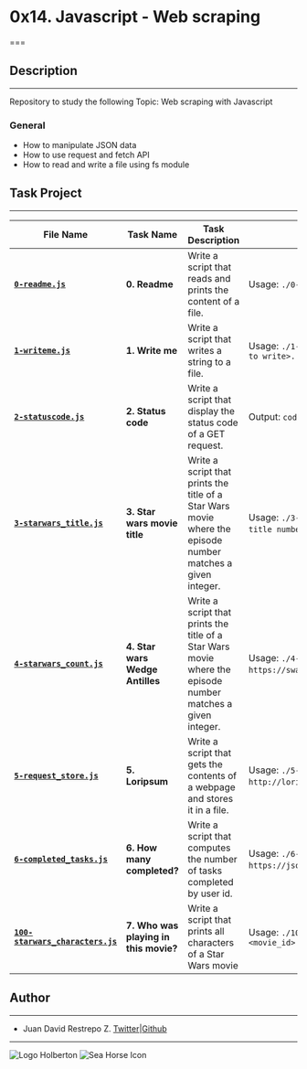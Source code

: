 # 0x14. Javascript - Web scraping

===

## Description

---
Repository to study the following Topic: Web scraping with Javascript

### General

- How to manipulate JSON data
- How to use request and fetch API
- How to read and write a file using fs module

## Task Project

---
File Name|Task Name|Task Description|Usage or Output
---|---|---|---
[**`0-readme.js`**](https://github.com/jdrestre/holbertonschool-higher_level_programming/blob/master/0x14-javascript-web_scraping/0-readme.js)|**0. Readme**|Write a script that reads and prints the content of a file.|Usage: `./0-readme.js <file path>`.
[**`1-writeme.js`**](https://github.com/jdrestre/holbertonschool-higher_level_programming/blob/master/0x14-javascript-web_scraping/1-writeme.js)|**1. Write me**|Write a script that writes a string to a file.|Usage: `./1-writeme.js <file path> <string to write>.`
[**`2-statuscode.js`**](https://github.com/jdrestre/holbertonschool-higher_level_programming/blob/master/0x14-javascript-web_scraping/2-statuscode.js)|**2. Status code**|Write a script that display the status code of a GET request.|Output: `code: <status code>`.
[**`3-starwars_title.js`**](https://github.com/jdrestre/holbertonschool-higher_level_programming/blob/master/0x14-javascript-web_scraping/3-starwars_title.js)|**3. Star wars movie title**|Write a script that prints the title of a Star Wars movie where the episode number matches a given integer.|Usage: `./3-starwars_title.js <integer title number>`.
[**`4-starwars_count.js`**](https://github.com/jdrestre/holbertonschool-higher_level_programming/blob/master/0x14-javascript-web_scraping/4-starwars_count.js)|**4. Star wars Wedge Antilles**|Write a script that prints the title of a Star Wars movie where the episode number matches a given integer.|Usage: `./4-starwars_count.js https://swapi-api.hbtn.io/api/films`.
[**`5-request_store.js`**](https://github.com/jdrestre/holbertonschool-higher_level_programming/blob/master/0x14-javascript-web_scraping/5-request_store.js)|**5. Loripsum**|Write a script that gets the contents of a webpage and stores it in a file.|Usage: `./5-request_store.js http://loripsum.net/api <file_name>`.
[**`6-completed_tasks.js`**](https://github.com/jdrestre/holbertonschool-higher_level_programming/blob/master/0x14-javascript-web_scraping/6-completed_tasks.js)|**6. How many completed?**|Write a script that computes the number of tasks completed by user id.|Usage: `./6-completed_tasks.js https://jsonplaceholder.typicode.com/todos`.
[**`100-starwars_characters.js`**](https://github.com/jdrestre/holbertonschool-higher_level_programming/blob/master/0x14-javascript-web_scraping/100-starwars_characters.js)|**7. Who was playing in this movie?**|Write a script that prints all characters of a Star Wars movie|Usage: `./100-starwars_characters.js <movie_id>`

## Author

---

- Juan David Restrepo Z. [Twitter](https://twitter.com/jdrestre)|[Github](https://github.com/jdrestre)

---
![Logo Holberton](https://www.holbertonschool.com/holberton-logo.png) ![Sea Horse Icon](https://intranet.hbtn.io/assets/holberton-logo-coral-27055cb2f875eb10bf3b3942e52a24581bc0667695bdc856d4f08b469b678000.png)
